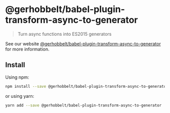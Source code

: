 # @gerhobbelt/babel-plugin-transform-async-to-generator

> Turn async functions into ES2015 generators

See our website [@gerhobbelt/babel-plugin-transform-async-to-generator](https://new.babeljs.io/docs/en/next/babel-plugin-transform-async-to-generator.html) for more information.

## Install

Using npm:

```sh
npm install --save @gerhobbelt/babel-plugin-transform-async-to-generator
```

or using yarn:

```sh
yarn add --save @gerhobbelt/babel-plugin-transform-async-to-generator
```
